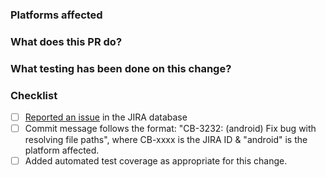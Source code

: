 <!--
Please make sure the checklist boxes are all checked before submitting the PR. The checklist
is intended as a quick reference, for complete details please see our Contributor Guidelines:

http://cordova.apache.org/contribute/contribute_guidelines.html

Thanks!
-->

### Platforms affected

### What does this PR do?

### What testing has been done on this change?

### Checklist

- [ ] [Reported an issue](http://cordova.apache.org/contribute/issues.html) in the JIRA database
- [ ] Commit message follows the format: "CB-3232: (android) Fix bug with resolving file paths", where CB-xxxx is the JIRA ID & "android" is the platform affected.
- [ ] Added automated test coverage as appropriate for this change.
